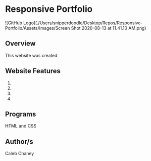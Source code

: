 # Responsive Portfolio 
![GitHub Logo](./Users/snipperdoodle/Desktop/Repos/Responsive-Portfolio/Assets/Images/Screen Shot 2020-08-13 at 11.41.10 AM.png)
## Overview
This website was created 

## Website Features
1)  
2) 
3)
4) 

## Programs 
HTML and CSS

## Author/s
Caleb Chaney
